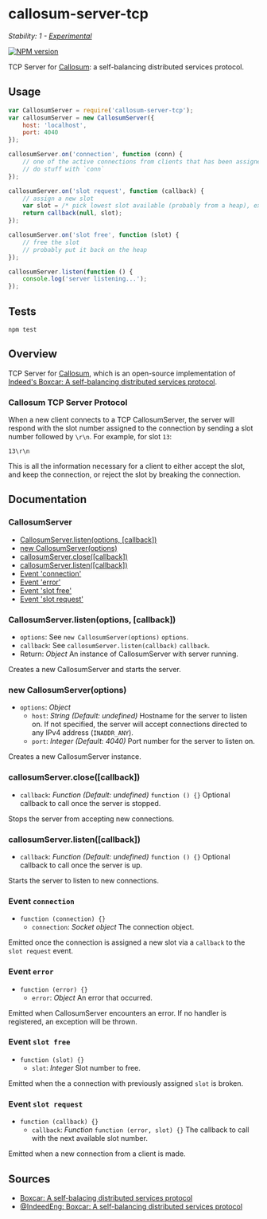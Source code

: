 # callosum-server-tcp

_Stability: 1 - [Experimental](https://github.com/tristanls/stability-index#stability-1---experimental)_

[![NPM version](https://badge.fury.io/js/callosum-server-tcp.png)](http://npmjs.org/package/callosum-server-tcp)

TCP Server for [Callosum](https://github.com/tristanls/callosum): a self-balancing distributed services protocol.

## Usage

```javascript
var CallosumServer = require('callosum-server-tcp');
var callosumServer = new CallosumServer({
    host: 'localhost',
    port: 4040
});

callosumServer.on('connection', function (conn) {
    // one of the active connections from clients that has been assigned a slot
    // do stuff with `conn` 
});

callosumServer.on('slot request', function (callback) {
    // assign a new slot
    var slot = /* pick lowest slot available (probably from a heap), ex: */ 0;
    return callback(null, slot); 
});

callosumServer.on('slot free', function (slot) {
    // free the slot
    // probably put it back on the heap 
});

callosumServer.listen(function () {
    console.log('server listening...'); 
});
```

## Tests

    npm test

## Overview

TCP Server for [Callosum](https://github.com/tristanls/callosum), which is an open-source implementation of [Indeed's Boxcar: A self-balancing distributed services protocol](http://engineering.indeed.com/blog/2012/12/boxcar-self-balancing-distributed-services-protocol/).

### Callosum TCP Server Protocol

When a new client connects to a TCP CallosumServer, the server will respond with the slot number assigned to the connection by sending a slot number followed by `\r\n`. For example, for slot `13`:

    13\r\n

This is all the information necessary for a client to either accept the slot, and keep the connection, or reject the slot by breaking the connection.

## Documentation

### CallosumServer

  * [CallosumServer.listen(options, \[callback\])](#callosumserverlistenoptions-callback)
  * [new CallosumServer(options)](#new-callosumserveroptions)
  * [callosumServer.close(\[callback\])](#callosumserverclosecallback)
  * [callosumServer.listen(\[callback\])](#callosumserverlistencallback)
  * [Event 'connection'](#event-connection)
  * [Event 'error'](#event-error)
  * [Event 'slot free'](#event-slot-free)
  * [Event 'slot request'](#event-slot-request)

### CallosumServer.listen(options, [callback])

  * `options`: See `new CallosumServer(options)` `options`.
  * `callback`: See `callosumServer.listen(callback)` `callback`.
  * Return: _Object_ An instance of CallosumServer with server running.

Creates a new CallosumServer and starts the server.

### new CallosumServer(options)

  * `options`: _Object_
    * `host`: _String_ _(Default: undefined)_ Hostname for the server to listen on. If not specified, the server will accept connections directed to any IPv4 address (`INADDR_ANY`).
    * `port`: _Integer_ _(Default: 4040)_ Port number for the server to listen on.

Creates a new CallosumServer instance.

### callosumServer.close([callback])

  * `callback`: _Function_ _(Default: undefined)_ `function () {}` Optional callback to call once the server is stopped.

Stops the server from accepting new connections.

### callosumServer.listen([callback])

  * `callback`: _Function_ _(Default: undefined)_ `function () {}` Optional callback to call once the server is up.

Starts the server to listen to new connections.

### Event `connection`

  * `function (connection) {}`
    * `connection`: _Socket object_ The connection object.

Emitted once the connection is assigned a new slot via a `callback` to the `slot request` event.

### Event `error`

  * `function (error) {}`
    * `error`: _Object_ An error that occurred.

Emitted when CallosumServer encounters an error. If no handler is registered, an exception will be thrown.

### Event `slot free`

  * `function (slot) {}`
    * `slot`: _Integer_ Slot number to free.

Emitted when the a connection with previously assigned `slot` is broken.

### Event `slot request`

  * `function (callback) {}`
    * `callback`: _Function_ `function (error, slot) {}` The callback to call with the next available slot number.

Emitted when a new connection from a client is made.

## Sources

  * [Boxcar: A self-balacing distributed services protocol](http://engineering.indeed.com/blog/2012/12/boxcar-self-balancing-distributed-services-protocol/)
  * [@IndeedEng: Boxcar: A self-balancing distributed services protocol](https://engineering.indeed.com/blog/2013/10/october30-indeedeng-talk/)